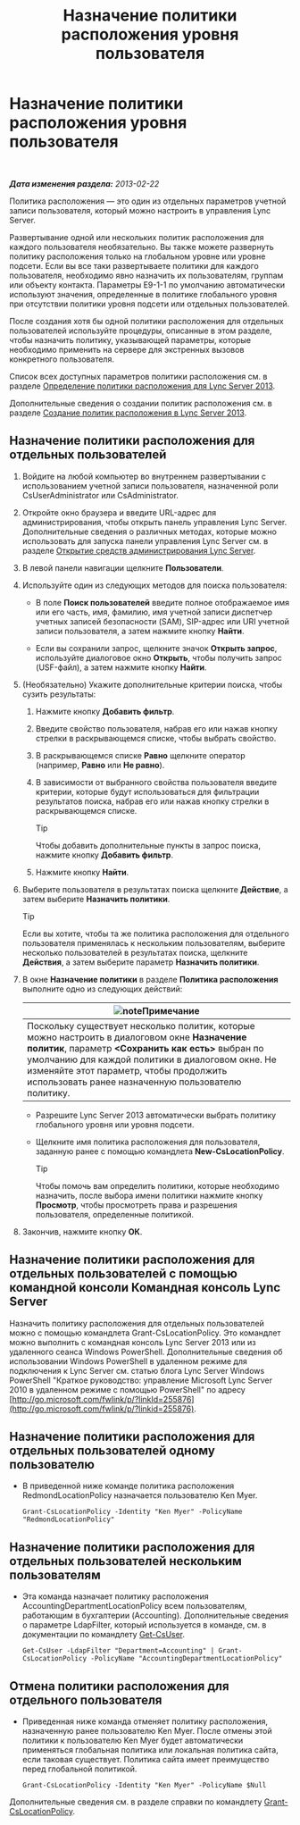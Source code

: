 ﻿---
title: Назначение политики расположения уровня пользователя
TOCTitle: Назначение политики расположения уровня пользователя
ms:assetid: 343f2de3-a0ae-4403-8456-6e520b579d32
ms:mtpsurl: https://technet.microsoft.com/ru-ru/library/Gg520974(v=OCS.15)
ms:contentKeyID: 49309390
ms.date: 05/19/2016
mtps_version: v=OCS.15
ms.translationtype: HT
---

# Назначение политики расположения уровня пользователя

 

_**Дата изменения раздела:** 2013-02-22_

Политика расположения — это один из отдельных параметров учетной записи пользователя, который можно настроить в управления Lync Server.

Развертывание одной или нескольких политик расположения для каждого пользователя необязательно. Вы также можете развернуть политику расположения только на глобальном уровне или уровне подсети. Если вы все таки развертываете политики для каждого пользователя, необходимо явно назначить их пользователям, группам или объекту контакта. Параметры E9-1-1 по умолчанию автоматически используют значения, определенные в политике глобального уровня при отсутствии политики уровня подсети или отдельных пользователей.

После создания хотя бы одной политики расположения для отдельных пользователей используйте процедуры, описанные в этом разделе, чтобы назначить политику, указывающей параметры, которые необходимо применить на сервере для экстренных вызовов конкретного пользователя.

Список всех доступных параметров политики расположения см. в разделе [Определение политики расположения для Lync Server 2013](lync-server-2013-defining-the-location-policy.md).

Дополнительные сведения о создании политик расположения см. в разделе [Создание политик расположения в Lync Server 2013](lync-server-2013-create-location-policies.md).

## Назначение политики расположения для отдельных пользователей

1.  Войдите на любой компьютер во внутреннем развертывании с использованием учетной записи пользователя, назначенной роли CsUserAdministrator или CsAdministrator.

2.  Откройте окно браузера и введите URL-адрес для администрирования, чтобы открыть панель управления Lync Server. Дополнительные сведения о различных методах, которые можно использовать для запуска панели управления Lync Server см. в разделе [Открытие средств администрирования Lync Server](lync-server-2013-open-lync-server-administrative-tools.md).

3.  В левой панели навигации щелкните **Пользователи**.

4.  Используйте один из следующих методов для поиска пользователя:
    
      - В поле **Поиск пользователей** введите полное отображаемое имя или его часть, имя, фамилию, имя учетной записи диспетчер учетных записей безопасности (SAM), SIP-адрес или URI учетной записи пользователя, а затем нажмите кнопку **Найти**.
    
      - Если вы сохранили запрос, щелкните значок **Открыть запрос**, используйте диалоговое окно **Открыть**, чтобы получить запрос (USF-файл), а затем нажмите кнопку **Найти**.

5.  (Необязательно) Укажите дополнительные критерии поиска, чтобы сузить результаты:
    
    1.  Нажмите кнопку **Добавить фильтр**.
    
    2.  Введите свойство пользователя, набрав его или нажав кнопку стрелки в раскрывающемся списке, чтобы выбрать свойство.
    
    3.  В раскрывающемся списке **Равно** щелкните оператор (например, **Равно** или **Не равно**).
    
    4.  В зависимости от выбранного свойства пользователя введите критерии, которые будут использоваться для фильтрации результатов поиска, набрав его или нажав кнопку стрелки в раскрывающемся списке.
        

        > [!TIP]
        > Чтобы добавить дополнительные пункты в запрос поиска, нажмите кнопку <STRONG>Добавить фильтр</STRONG>.

    
    5.  Нажмите кнопку **Найти**.

6.  Выберите пользователя в результатах поиска щелкните **Действие**, а затем выберите **Назначить политики**.
    

    > [!TIP]
    > Если вы хотите, чтобы та же политика расположения для отдельного пользователя применялась к нескольким пользователям, выберите несколько пользователей в результатах поиска, щелкните <STRONG>Действия</STRONG>, а затем выберите параметр <STRONG>Назначить политики</STRONG>.



7.  В окне **Назначение политики** в разделе **Политика расположения** выполните одно из следующих действий:
    
    <table>
    <thead>
    <tr class="header">
    <th><img src="images/Gg398412.note(OCS.15).gif" title="note" alt="note" />Примечание</th>
    </tr>
    </thead>
    <tbody>
    <tr class="odd">
    <td>Поскольку существует несколько политик, которые можно настроить в диалоговом окне <strong>Назначение политик</strong>, параметр <strong>&lt;Сохранить как есть&gt;</strong> выбран по умолчанию для каждой политики в диалоговом окне. Не изменяйте этот параметр, чтобы продолжить использовать ранее назначенную пользователю политику.</td>
    </tr>
    </tbody>
    </table>
    
      - Разрешите Lync Server 2013 автоматически выбрать политику глобального уровня или уровня подсети.
    
      - Щелкните имя политика расположения для пользователя, заданную ранее с помощью командлета **New-CsLocationPolicy**.
        

        > [!TIP]
        > Чтобы помочь вам определить политики, которые необходимо назначить, после выбора имени политики нажмите кнопку <STRONG>Просмотр</STRONG>, чтобы просмотреть права и разрешения пользователя, определенные политикой.



8.  Закончив, нажмите кнопку **ОК**.

## Назначение политики расположения для отдельных пользователей с помощью командной консоли Командная консоль Lync Server

Назначить политику расположения для отдельных пользователей можно с помощью командлета Grant-CsLocationPolicy. Это командлет можно выполнить с командная консоль Lync Server 2013 или из удаленного сеанса Windows PowerShell. Дополнительные сведения об использовании Windows PowerShell в удаленном режиме для подключения к Lync Server см. статью блога Lync Server Windows PowerShell "Краткое руководство: управление Microsoft Lync Server 2010 в удаленном режиме с помощью PowerShell" по адресу [http://go.microsoft.com/fwlink/p/?linkId=255876](http://go.microsoft.com/fwlink/p/?linkid=255876).

## Назначение политики расположения для отдельных пользователей одному пользователю

  - В приведенной ниже команде политика расположения RedmondLocationPolicy назначается пользователю Ken Myer.
    
        Grant-CsLocationPolicy -Identity "Ken Myer" -PolicyName "RedmondLocationPolicy"

## Назначение политики расположения для отдельных пользователей нескольким пользователям

  - Эта команда назначает политику расположения AccountingDepartmentLocationPolicy всем пользователям, работающим в бухгалтерии (Accounting). Дополнительные сведения о параметре LdapFilter, который используется в команде, см. в документации по командлету [Get-CsUser](https://docs.microsoft.com/en-us/powershell/module/skype/Get-CsUser).
    
        Get-CsUser -LdapFilter "Department=Accounting" | Grant-CsLocationPolicy -PolicyName "AccountingDepartmentLocationPolicy"

## Отмена политики расположения для отдельного пользователя

  - Приведенная ниже команда отменяет политику расположения, назначенную ранее пользователю Ken Myer. После отмены этой политики к пользователю Ken Myer будет автоматически применяться глобальная политика или локальная политика сайта, если таковая существует. Политика сайта имеет преимущество перед глобальной политикой.
    
        Grant-CsLocationPolicy -Identity "Ken Myer" -PolicyName $Null

Дополнительные сведения см. в разделе справки по командлету [Grant-CsLocationPolicy](https://docs.microsoft.com/en-us/powershell/module/skype/Grant-CsLocationPolicy).

